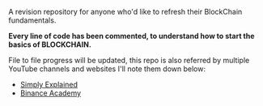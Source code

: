 A revision repository for anyone who'd like to refresh their BlockChain fundamentals.

**Every line of code has been commented, to understand how to start the basics of BLOCKCHAIN.**

File to file progress will be updated, this repo is also referred by multiple YouTube channels and websites I'll note them down below:
- [Simply Explained](https://www.youtube.com/@simplyexplained)
- [Binance Academy](https://academy.binance.com/en/courses/track/beginner-track/blockchain-fundamentals/introduction-to-blockchain-technology)